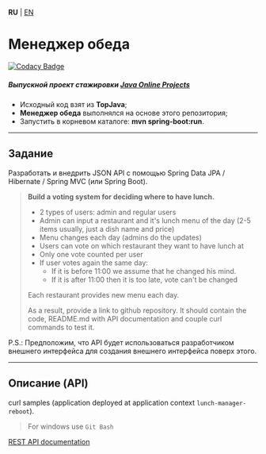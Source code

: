 **RU** | [EN](README_EN.md)

Менеджер обеда
===============================

[![Codacy Badge](https://api.codacy.com/project/badge/Grade/6b0bda47d0754a5498a117b6e6a1bdf7)](https://app.codacy.com/gh/vladislav1is/lunch-manager-reboot?utm_source=github.com&utm_medium=referral&utm_content=vladislav1is/lunch-manager-reboot&utm_campaign=Badge_Grade_Settings)

##### Выпускной проект стажировки [Java Online Projects](https://javaops.ru/view/topjava)
- Исходный код взят из **TopJava**;
- **Менеджер обеда** выполнялся на основе этого репозитория;
- Запустить в корневом каталоге: **mvn spring-boot:run**.

-----

## Задание
Разработать и внедрить JSON API с помощью Spring Data JPA / Hibernate / Spring MVC (или Spring Boot).

> **Build a voting system for deciding where to have lunch.**
>* 2 types of users: admin and regular users
>* Admin can input a restaurant and it's lunch menu of the day (2-5 items usually, just a dish name and price)
>* Menu changes each day (admins do the updates)
>* Users can vote on which restaurant they want to have lunch at
>* Only one vote counted per user
>* If user votes again the same day:
>   - If it is before 11:00 we assume that he changed his mind.
>   - If it is after 11:00 then it is too late, vote can't be changed
>
>Each restaurant provides new menu each day.
>
>As a result, provide a link to github repository. It should contain the code, README.md with API documentation and couple curl commands to test it.

P.S.: Предположим, что API будет использоваться разработчиком внешнего интерфейса для создания внешнего интерфейса
поверх этого.

-----

## Описание (API)

curl samples (application deployed at application context `lunch-manager-reboot`).
> For windows use `Git Bash`

[REST API documentation](http://localhost:8080/lunch-manager-reboot/swagger-ui.html)